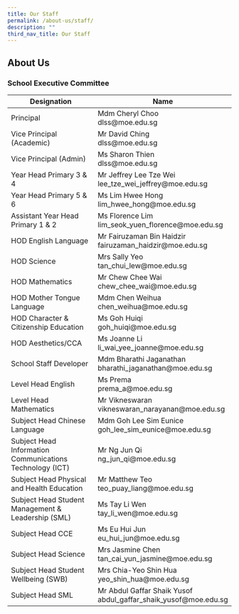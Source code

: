 ```yaml
---
title: Our Staff
permalink: /about-us/staff/
description: ""
third_nav_title: Our Staff
---
```

## About&nbsp;Us

### School Executive Committee

<table>
<thead>
  <tr>
    <th>Designation</th>
    <th>Name</th>
  </tr>
</thead>
<tbody>
  <tr>
    <td>Principal</td>
    <td>Mdm Cheryl Choo<br>dlss@moe.edu.sg</td>
  </tr>
  <tr>
    <td>Vice Principal (Academic)</td>
    <td>Mr David Ching<br>dlss@moe.edu.sg</td>
  </tr>
  <tr>
    <td>Vice Principal (Admin)</td>
    <td>Ms Sharon Thien<br>dlss@moe.edu.sg</td>
  </tr>
  <tr>
    <td>Year Head Primary 3 &amp; 4</td>
    <td>Mr Jeffrey Lee Tze Wei<br>lee_tze_wei_jeffrey@moe.edu.sg</td>
  </tr>
  <tr>
    <td>Year Head Primary 5 &amp; 6</td>
    <td>Ms Lim Hwee Hong<br>lim_hwee_hong@moe.edu.sg</td>
  </tr>
  <tr>
    <td>Assistant Year Head Primary 1 &amp; 2 </td>
    <td>Ms Florence Lim<br>lim_seok_yuen_florence@moe.edu.sg</td>
  </tr>
  <tr>
    <td>HOD English Language</td>
    <td>Mr Fairuzaman Bin Haidzir<br>fairuzaman_haidzir@moe.edu.sg</td>
  </tr>
  <tr>
    <td>HOD Science</td>
    <td>Mrs Sally Yeo<br>tan_chui_lew@moe.edu.sg</td>
  </tr>
  <tr>
    <td>HOD  Mathematics</td>
    <td>Mr Chew Chee Wai<br>chew_chee_wai@moe.edu.sg </td>
  </tr>
  <tr>
    <td>HOD Mother Tongue Language</td>
    <td>Mdm Chen Weihua<br>chen_weihua@moe.edu.sg</td>
  </tr>
  <tr>
    <td>HOD Character &amp; Citizenship Education </td>
    <td>Ms Goh Huiqi<br>goh_huiqi@moe.edu.sg</td>
  </tr>
  <tr>
    <td>HOD Aesthetics/CCA</td>
    <td>Ms Joanne Li<br>li_wai_yee_joanne@moe.edu.sg</td>
  </tr>
  <tr>
    <td>School Staff Developer</td>
    <td>Mdm Bharathi Jaganathan<br>bharathi_jaganathan@moe.edu.sg</td>
  </tr>
  <tr>
    <td>Level Head English</td>
    <td>Ms Prema<br>prema_a@moe.edu.sg</td>
  </tr>
  <tr>
    <td>Level Head Mathematics</td>
    <td>Mr Vikneswaran<br>vikneswaran_narayanan@moe.edu.sg</td>
  </tr>
  <tr>
    <td>Subject Head Chinese Language</td>
    <td>Mdm Goh Lee Sim Eunice<br>goh_lee_sim_eunice@moe.edu.sg</td>
  </tr>
  <tr>
    <td>Subject Head Information Communications Technology (ICT) </td>
    <td>Mr Ng Jun Qi<br>ng_jun_qi@moe.edu.sg </td>
  </tr>
  <tr>
    <td>Subject Head Physical and Health Education </td>
    <td>Mr Matthew Teo<br>teo_puay_liang@moe.edu.sg </td>
  </tr>
  <tr>
    <td>Subject Head Student Management &amp; Leadership (SML)</td>
    <td>Ms Tay Li Wen<br>tay_li_wen@moe.edu.sg </td>
  </tr>
  <tr>
    <td>Subject Head CCE </td>
    <td>Ms Eu Hui Jun<br>eu_hui_jun@moe.edu.sg </td>
  </tr>
  <tr>
    <td>Subject Head Science </td>
    <td>Mrs Jasmine Chen<br>tan_cai_yun_jasmine@moe.edu.sg </td>
  </tr>
  <tr>
    <td>Subject Head Student Wellbeing (SWB)</td>
    <td>Mrs Chia-Yeo Shin Hua<br>yeo_shin_hua@moe.edu.sg<br></td>
  </tr>
  <tr>
    <td>Subject Head SML</td>
    <td>Mr Abdul Gaffar Shaik Yusof<br>abdul_gaffar_shaik_yusof@moe.edu.sg</td>
  </tr>
</tbody>
</table>
